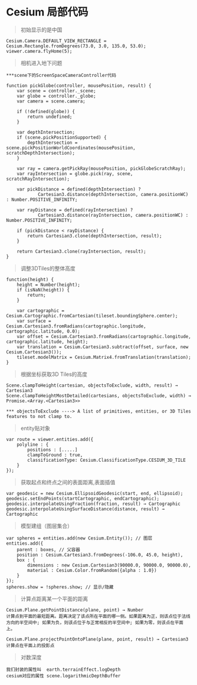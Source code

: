 # Cesium 局部代码

> 初始显示的是中国
    
    Cesium.Camera.DEFAULT_VIEW_RECTANGLE = Cesium.Rectangle.fromDegrees(73.0, 3.0, 135.0, 53.0);
    viewer.camera.flyHome(5);

> 相机进入地下问题
    
    ***scene下的ScreenSpaceCameraController代码
    
    function pickGlobe(controller, mousePosition, result) {
        var scene = controller._scene;
        var globe = controller._globe;
        var camera = scene.camera;
    
        if (!defined(globe)) {
            return undefined;
        }
    
        var depthIntersection;
        if (scene.pickPositionSupported) {
            depthIntersection = scene.pickPositionWorldCoordinates(mousePosition, scratchDepthIntersection);
        }
    
        var ray = camera.getPickRay(mousePosition, pickGlobeScratchRay);
        var rayIntersection = globe.pick(ray, scene, scratchRayIntersection);
    
        var pickDistance = defined(depthIntersection) ? 
                Cartesian3.distance(depthIntersection, camera.positionWC) : Number.POSITIVE_INFINITY;
        
        var rayDistance = defined(rayIntersection) ? 
                Cartesian3.distance(rayIntersection, camera.positionWC) : Number.POSITIVE_INFINITY;
    
        if (pickDistance < rayDistance) {
            return Cartesian3.clone(depthIntersection, result);
        }
    
        return Cartesian3.clone(rayIntersection, result);
    }       
    
> 调整3DTiles的整体高度
    
    function(height) {
        height = Number(height);
        if (isNaN(height)) {
            return;
        }
    
        var cartographic = Cesium.Cartographic.fromCartesian(tileset.boundingSphere.center);
        var surface = Cesium.Cartesian3.fromRadians(cartographic.longitude, cartographic.latitude, 0.0);
        var offset = Cesium.Cartesian3.fromRadians(cartographic.longitude, cartographic.latitude, height);
        var translation = Cesium.Cartesian3.subtract(offset, surface, new Cesium.Cartesian3());
        tileset.modelMatrix = Cesium.Matrix4.fromTranslation(translation);
    } 
    
> 根据坐标获取3D Tiles的高度

    Scene.clampToHeight(cartesian, objectsToExclude, width, result) → Cartesian3
    Scene.clampToHeightMostDetailed(cartesians, objectsToExclude, width) → Promise.<Array.<Cartesian3>>
    
    *** objectsToExclude ----> A list of primitives, entities, or 3D Tiles features to not clamp to.       

> entity贴对象

    var route = viewer.entities.add({
        polyline : {
            positions : [.....]
            clampToGround : true,
            classificationType: Cesium.ClassificationType.CESIUM_3D_TILE
        }
    });         
    
> 获取起点和终点之间的表面距离,表面插值

    var geodesic = new Cesium.EllipsoidGeodesic(start, end, ellipsoid);
    geodesic.setEndPoints(startCartographic, endCartographic);
    geodesic.interpolateUsingFraction(fraction, result) → Cartographic
    geodesic.interpolateUsingSurfaceDistance(distance, result) → Cartographic
    
> 模型建组（图层集合）

    var spheres = entities.add(new Cesium.Entity()); // 图层
    entities.add({
        parent : boxes, // 父容器
        position : Cesium.Cartesian3.fromDegrees(-106.0, 45.0, height),
        box : {
            dimensions : new Cesium.Cartesian3(90000.0, 90000.0, 90000.0),
            material : Cesium.Color.fromRandom({alpha : 1.0})
        }
    });
    spheres.show = !spheres.show; // 显示/隐藏
    
> 计算点距离某一个平面的距离

    Cesium.Plane.getPointDistance(plane, point) → Number
    计算点到平面的最短距离。距离决定了该点所在平面的哪一侧。如果距离为正，则该点位于法线方向的半空间中; 如果为负，则该点位于与正常相反的半空间中; 如果为零，则该点在平面上。
    
    Cesium.Plane.projectPointOntoPlane(plane, point, result) → Cartesian3
    计算点在平面上的投影点
	
> 对数深度
	
	我们封装的属性叫  earth.terrainEffect.logDepth 
	cesium对应的属性 scene.logarithmicDepthBuffer